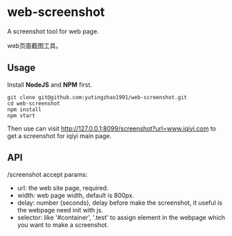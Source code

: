 web-screenshot
===

A screenshot tool for web page.

web页面截图工具。

Usage
---

Install **NodeJS** and **NPM** first.

```
git clone git@github.com:yutingzhao1991/web-screenshot.git
cd web-screenshot
npm install
npm start
```

Then use can visit http://127.0.0.1:8099/screenshot?url=www.iqiyi.com to get a screenshot for iqiyi main page.

API
---

/screenshot accept params:

- url: the web site page, required.
- width: web page width, default is 800px.
- delay: number (seconds), delay before make the screenshot, it useful is the webpage need init with js.
- selector: like '#container', '.test' to assign element in the webpage which you want to make a screenshot.

